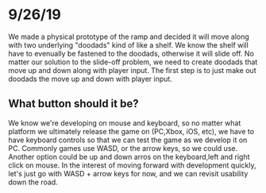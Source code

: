 # 9/26/19
We made a physical prototype of the ramp and decided it will move along with two underlying "doodads" kind of like a shelf. 
We know the shelf will have to evenually be fastened to the doodads, otherwise it will slide off.
No matter our solution to the slide-off problem, we need to create doodads that move up and down along with player input.
The first step is to just make out doodads the move up and down with player input.
## What button should it be?
We know we're developing on mouse and keyboard, so no matter what platform we ultimately release the game on (PC,Xbox, iOS, etc), we have to have keyboard controls so that we can test the game as we develop it on PC.
Commonly games use WASD, or the arrow keys, so we could use.
Another option could be up and down arros on the keyboard,left and right click on mouse.
In the interest of moving forward with development quickly, let's just go with WASD + arrow keys for now, and we can revisit usability down the road.
